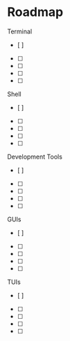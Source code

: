 # Roadmap

Terminal
- [ ] 
- [ ]
- [ ]
- [ ]
- [ ]

Shell
- [ ] 
- [ ]
- [ ]
- [ ]
- [ ]

Development Tools
- [ ] 
- [ ]
- [ ]
- [ ]
- [ ]

GUIs
- [ ] 
- [ ]
- [ ]
- [ ]
- [ ]

TUIs
- [ ] 
- [ ]
- [ ]
- [ ]
- [ ]